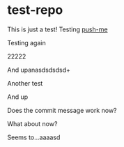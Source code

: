 ﻿# test-repo

This is just a test!
Testing [push-me](]https://github.com/voec/push-me)

Testing again

22222

And upanasdsdsdsd+

Another test

And up

Does the commit message work now?

What about now?

Seems to...aaaasd